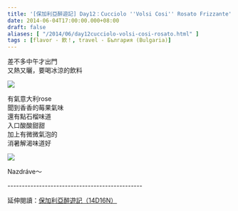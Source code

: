 ```yaml
---
title: '[保加利亞醉遊記] Day12：Cucciolo ''Volsi Cosi'' Rosato Frizzante'
date: 2014-06-04T17:00:00.000+08:00
draft: false
aliases: [ "/2014/06/day12cucciolo-volsi-cosi-rosato.html" ]
tags : [flavor - 飲！, travel - България (Bulgaria)]
---
```


差不多中午才出門  
又熱又曬，要喝冰涼的飲料  

[![](https://2.bp.blogspot.com/-y7W0_3Sqfvk/XDshQ1FJ9bI/AAAAAAAAFfY/a__3VwR4s0UCxqDyD8edWaegt2rZiLhdwCLcBGAs/s640/14325209484_5913f545f5_z.jpg)](https://2.bp.blogspot.com/-y7W0_3Sqfvk/XDshQ1FJ9bI/AAAAAAAAFfY/a__3VwR4s0UCxqDyD8edWaegt2rZiLhdwCLcBGAs/s1600/14325209484_5913f545f5_z.jpg)

有氣意大利rose  
聞到香香的莓果氣味  
還有點石榴味道  
入口酸酸甜甜  
加上有微微氣泡的  
消暑解渴味道好  

[![](https://1.bp.blogspot.com/-xheDX0ZUcOc/XDshWNp8ftI/AAAAAAAAFfg/Qcf5PIGOA-wt1ljR0f_xNcqUIFZPLiOOACLcBGAs/s640/14346077153_ea5ffe1ca1_z.jpg)](https://1.bp.blogspot.com/-xheDX0ZUcOc/XDshWNp8ftI/AAAAAAAAFfg/Qcf5PIGOA-wt1ljR0f_xNcqUIFZPLiOOACLcBGAs/s1600/14346077153_ea5ffe1ca1_z.jpg)

Nazdráve～  
  
\-----------------------------------------------  
  
延伸閱讀：[保加利亞醉遊記（14D16N）](http://www.hidie.net/2014/06/14d16n.html)
